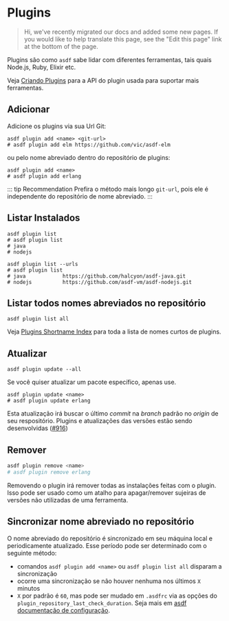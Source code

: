# Plugins

> Hi, we've recently migrated our docs and added some new pages. If you would like to help translate this page, see the "Edit this page" link at the bottom of the page.

Plugins são como `asdf` sabe lidar com diferentes ferramentas, tais quais Node.js, Ruby, Elixir etc.

Veja [Criando Plugins](/pt-br/plugins/create.md) para a API do plugin usada para suportar mais ferramentas.

## Adicionar

Adicione os plugins via sua Url Git:

```shell
asdf plugin add <name> <git-url>
# asdf plugin add elm https://github.com/vic/asdf-elm
```

ou pelo nome abreviado dentro do repositório de plugins:

```shell
asdf plugin add <name>
# asdf plugin add erlang
```

::: tip Recommendation
Prefira o método mais longo `git-url`, pois ele é independente do repositório de nome abreviado.
:::

## Listar Instalados

```shell
asdf plugin list
# asdf plugin list
# java
# nodejs
```

```shell
asdf plugin list --urls
# asdf plugin list
# java            https://github.com/halcyon/asdf-java.git
# nodejs          https://github.com/asdf-vm/asdf-nodejs.git
```

## Listar todos nomes abreviados no repositório

```shell
asdf plugin list all
```

Veja [Plugins Shortname Index](https://github.com/asdf-vm/asdf-plugin-template) para toda a lista de nomes curtos de plugins.

## Atualizar

```shell
asdf plugin update --all
```

Se você quiser atualizar um pacote específico, apenas use.

```shell
asdf plugin update <name>
# asdf plugin update erlang
```

Esta atualização irá buscar o último _commit_ na _branch_ padrão no _origin_ de seu respositório. Plugins e atualizações das versões estão sendo desenvolvidas ([#916](https://github.com/asdf-vm/asdf/pull/916))

## Remover

```bash
asdf plugin remove <name>
# asdf plugin remove erlang
```

Removendo o plugin irá remover todas as instalações feitas com o plugin. Isso pode ser usado como um atalho para apagar/remover sujeiras de versões não utilizadas de uma ferramenta.

## Sincronizar nome abreviado no repositório

O nome abreviado do repositório é sincronizado em seu máquina local e periodicamente atualizado. Esse período pode ser determinado com o seguinte método:

- comandos `asdf plugin add <name>` ou `asdf plugin list all` disparam a sincronização
- ocorre uma sincronização se não houver nenhuma nos últimos `X` minutos
- `X` por padrão é `60`, mas pode ser mudado em `.asdfrc` via as opções do `plugin_repository_last_check_duration`. Seja mais em [asdf documentação de configuração](/pt-br/manage/configuration.md).
